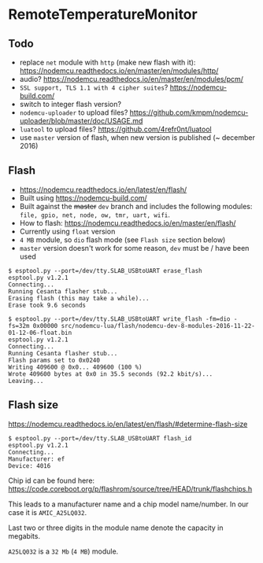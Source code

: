 RemoteTemperatureMonitor
===

Todo
---

* replace `net` module with `http` (make new flash with it):
  https://nodemcu.readthedocs.io/en/master/en/modules/http/
* audio? https://nodemcu.readthedocs.io/en/master/en/modules/pcm/
* `SSL support, TLS 1.1 with 4 cipher suites`?
  https://nodemcu-build.com/
* switch to integer flash version?
* `nodemcu-uploader` to upload files? 
  https://github.com/kmpm/nodemcu-uploader/blob/master/doc/USAGE.md
* `luatool` to upload files?
  https://github.com/4refr0nt/luatool
* use `master` version of flash, when new version is published (~ december 2016)


Flash
---

* https://nodemcu.readthedocs.io/en/latest/en/flash/
* Built using https://nodemcu-build.com/
* Built against the ~~master~~ `dev` branch and includes the following modules: 
  `file, gpio, net, node, ow, tmr, uart, wifi`.
* How to flash: https://nodemcu.readthedocs.io/en/master/en/flash/
* Currently using `float` version
* `4 MB` module, so `dio` flash mode (see `Flash size` section below)
* `master` version doesn't work for some reason, `dev` must be / have been used

```
$ esptool.py --port=/dev/tty.SLAB_USBtoUART erase_flash
esptool.py v1.2.1
Connecting...
Running Cesanta flasher stub...
Erasing flash (this may take a while)...
Erase took 9.6 seconds

$ esptool.py --port=/dev/tty.SLAB_USBtoUART write_flash -fm=dio -fs=32m 0x00000 src/nodemcu-lua/flash/nodemcu-dev-8-modules-2016-11-22-01-12-06-float.bin 
esptool.py v1.2.1
Connecting...
Running Cesanta flasher stub...
Flash params set to 0x0240
Writing 409600 @ 0x0... 409600 (100 %)
Wrote 409600 bytes at 0x0 in 35.5 seconds (92.2 kbit/s)...
Leaving...
```


Flash size
---

https://nodemcu.readthedocs.io/en/latest/en/flash/#determine-flash-size

```
$ esptool.py --port=/dev/tty.SLAB_USBtoUART flash_id
esptool.py v1.2.1
Connecting...
Manufacturer: ef
Device: 4016
```

Chip id can be found here:
https://code.coreboot.org/p/flashrom/source/tree/HEAD/trunk/flashchips.h

This leads to a manufacturer name and a chip model name/number.
In our case it is `AMIC_A25LQ032`.

Last two or three digits in the module name denote the capacity in megabits.

`A25LQ032` is a `32 Mb` (`4 MB`) module.
